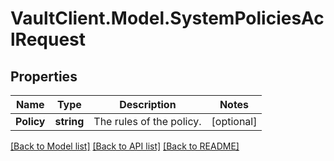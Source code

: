 # VaultClient.Model.SystemPoliciesAclRequest

## Properties

Name | Type | Description | Notes
------------ | ------------- | ------------- | -------------
**Policy** | **string** | The rules of the policy. | [optional] 

[[Back to Model list]](../README.md#documentation-for-models) [[Back to API list]](../README.md#documentation-for-api-endpoints) [[Back to README]](../README.md)

